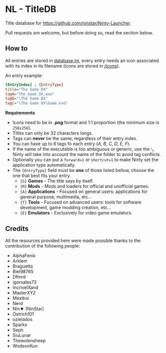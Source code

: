 # NL - TitleDB

Title database for https://github.com/ninstar/Ninty-Launcher.

Pull requests are welcome, but before doing so, read the section below.

## How to

All entries are stored in [database.ini](https://github.com/ninstar/NL-TitleDB/blob/main/database.ini), every entry needs an icon associated with its index in its filename (icons are stored in [/icons](https://github.com/ninstar/NL-TitleDB/tree/main/icons)).

An entry example:
```ini
[EntryIndex] ; {EntryType}
title="The Game DX"
tagA="The_Game_DX.exe"
tagB="\The Game DX"
tagC="\The Game DX\Game.exe"
```

**Requirements**
- Icons need to be in **.png** format and 1:1 proportion (the minimum size is ``256x256``).
- Titles can only be 32 characters longs.
- Tags can **never** be the same, regardless of their entry index.
- You can have up to 6 tags fo each entry (*A, B, C, D, E, F*).
- If the name of the executable is too ambiguous or generic, use the ``\``, Ninty will take into account the name of the folder to avoid tag conflicts.
- Optionally you can put a ``forward=1`` or ``shortcut=1`` to make Ninty set the application type automatically.
- The ``{EntryType}`` field must be **one** of those listed bellow, choose the one that best fits your entry.
	- ``{G}`` **Games** - The title says by itself.
	- ``{M}`` **Mods** - Mods and loaders for official and unofficial games.
	- ``{A}`` **Applications** - Focused on general users: applications for general purpose, multimedia, etc...
	- ``{T}`` **Tools** - Focused on advanced users: tools for software development, game modding creation, etc...
	- ``{E}`` **Emulators** - Exclusively for video game emulators.

## Credits

All the resources provided here were made possible thanks to the contribution of the following people:

* AlphaFenix  
* Arklem  
* Braguetta  
* Biel98765  
* Dfmrd  
* igorsales73  
* IncrivelXand  
* MasterXYZ  
* Mexiboi  
* Nerd  
* Nin★ (NinStar)  
* Ostrich101  
* ozielados  
* Sparks  
* Seph  
* SiuLunar  
* Thewolensheep  
* WodsonKun  
